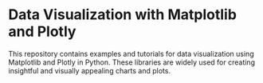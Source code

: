 # Data Visualization with Matplotlib and Plotly

This repository contains examples and tutorials for data visualization using Matplotlib and Plotly in Python. These libraries are widely used for creating insightful and visually appealing charts and plots.
